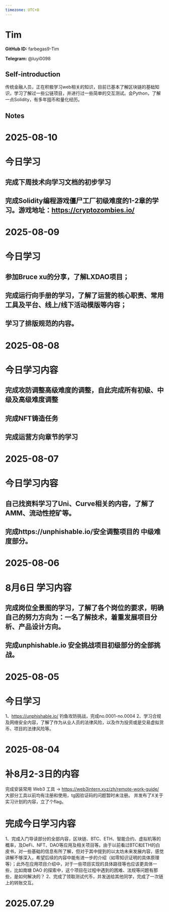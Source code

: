 ```yaml
---
timezone: UTC+8
---
```


# Tim

**GitHub ID:** farbegas9-Tim

**Telegram:** @luyi0098

## Self-introduction

传统金融人员，正在积极学习web相关的知识，目前已基本了解区块链的基础知识，学习了解过一些公链项目，并进行过一些简单的交互测试。会Python，了解一点Solidity，有多年囤币和量化经历。

## Notes

<!-- Content_START -->
# 2025-08-10

# 今日学习

## 完成下周技术向学习文档的初步学习

## 完成Solidity编程游戏僵尸工厂初级难度的1-2章的学习。游戏地址：https://cryptozombies.io/

# 2025-08-09

# 今日学习

## 参加Bruce xu的分享，了解LXDAO项目；

## 完成运行向手册的学习，了解了运营的核心职责、常用工具及平台、线上/线下活动模版等内容；

## 学习了排版规范的内容。

# 2025-08-08

# 今日学习内容

## 完成攻防调整高级难度的调整，自此完成所有初级、中级及高级难度调整
 
## 完成NFT铸造任务

## 完成运营方向章节的学习

# 2025-08-07

# 今日学习内容

## 自己找资料学习了Uni、Curve相关的内容，了解了AMM、流动性挖矿等。

## 完成https://unphishable.io/安全调整项目的 中级难度部分。

# 2025-08-06

# 8月6日 学习内容
## 完成岗位全景图的学习，了解了各个岗位的要求，明确自己的努力方向为：一名了解技术，着重发展项目分析、产品设计方向。
## 完成unphishable.io 安全挑战项目初级部分的全部挑战。

# 2025-08-05

# 今日学习 
1、https://unphishable.io/ 钓鱼攻防挑战，完成no.0001-no.0004
2、学习合规及网络安全内容，了解了作为从业人员的法律风险，以及作为投资或是交易虚拟货币、项目的法律风险等。

# 2025-08-04

# 补8月2-3日的内容
完成安装常用 Web3 工具 → https://web3intern.xyz/zh/remote-work-guide/
大部分工具以前均有注册和使用，tg因验证码的问题暂时未注册。
并发布了X关于实习计划的内容，立了个flag。

# 完成今日学习内容
1、完成入门导读部分的全部内容，区块链、BTC、ETH、智能合约、虚拟机等的概率，及DeFi、NFT、DAO等应用及相关项目等。由于以前看过BTC和ETH的白皮书，对一些基础的信息有所了解，但对于其中提到的以太坊未来发展内容，感觉讲解不够深入，希望后续的内容中能有进一步的介绍（如零知识证明的具体原理等）；此外在应用项目介绍中，对于一些项目实现的具体路径等也应该更具体一些，比如南塘 DAO 的探索中，这个项目在过程中遇到的困难、法规等问题有那些，是如何解决的？
2、完成了领取测试代币，并发送给其他同学，完成了一次链上的转账交互。

# 2025.07.29


<!-- Content_END -->
